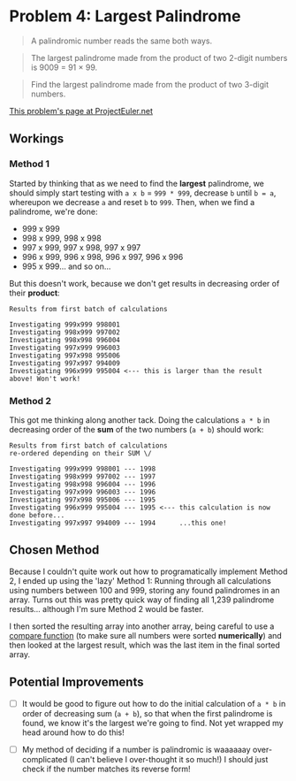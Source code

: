 # Problem 4: Largest Palindrome

> A palindromic number reads the same both ways.

> The largest palindrome made from the product of two 2-digit numbers is 9009 = 91 × 99.

> Find the largest palindrome made from the product of two 3-digit numbers.

[This problem's page at ProjectEuler.net](https://projecteuler.net/problem=4)

## Workings

### Method 1

Started by thinking that as we need to find the **largest** palindrome, we should simply start testing with `a x b` = `999 * 999`, decrease `b` until `b = a`, whereupon we decrease `a` and reset `b` to `999`. Then, when we find a palindrome, we're done:

- 999 x 999
- 998 x 999, 998 x 998
- 997 x 999, 997 x 998, 997 x 997
- 996 x 999, 996 x 998, 996 x 997, 996 x 996
- 995 x 999... and so on...

But this doesn't work, because we don't get results in decreasing order of their **product**:

```
Results from first batch of calculations

Investigating 999x999 998001
Investigating 998x999 997002
Investigating 998x998 996004
Investigating 997x999 996003
Investigating 997x998 995006
Investigating 997x997 994009
Investigating 996x999 995004 <--- this is larger than the result above! Won't work!
```

### Method 2

This got me thinking along another tack. Doing the calculations `a * b` in decreasing order of the **sum** of the two numbers (`a + b`) should work:

```
Results from first batch of calculations
re-ordered depending on their SUM \/

Investigating 999x999 998001 --- 1998
Investigating 998x999 997002 --- 1997
Investigating 998x998 996004 --- 1996
Investigating 997x999 996003 --- 1996
Investigating 997x998 995006 --- 1995
Investigating 996x999 995004 --- 1995 <--- this calculation is now done before...
Investigating 997x997 994009 --- 1994      ...this one!
```

## Chosen Method

Because I couldn't quite work out how to programatically implement Method 2, I ended up using the 'lazy' Method 1: Running through all calculations using numbers between 100 and 999, storing any found palindromes in an array. Turns out this was pretty quick way of finding all 1,239 palindrome results... although I'm sure Method 2 would be faster.

I then sorted the resulting array into another array, being careful to use a [compare function](https://developer.mozilla.org/en-US/docs/Web/JavaScript/Reference/Global_Objects/Array/sort) (to make sure all numbers were sorted **numerically**) and then looked at the largest result, which was the last item in the final sorted array.

## Potential Improvements

- [ ] It would be good to figure out how to do the initial calculation of `a * b` in order of decreasing sum (`a + b`), so that when the first palindrome is found, we know it's the largest we're going to find. Not yet wrapped my head around how to do this!

- [ ] My method of deciding if a number is palindromic is waaaaaay over-complicated (I can't believe I over-thought it so much!) I should just check if the number matches its reverse form!
